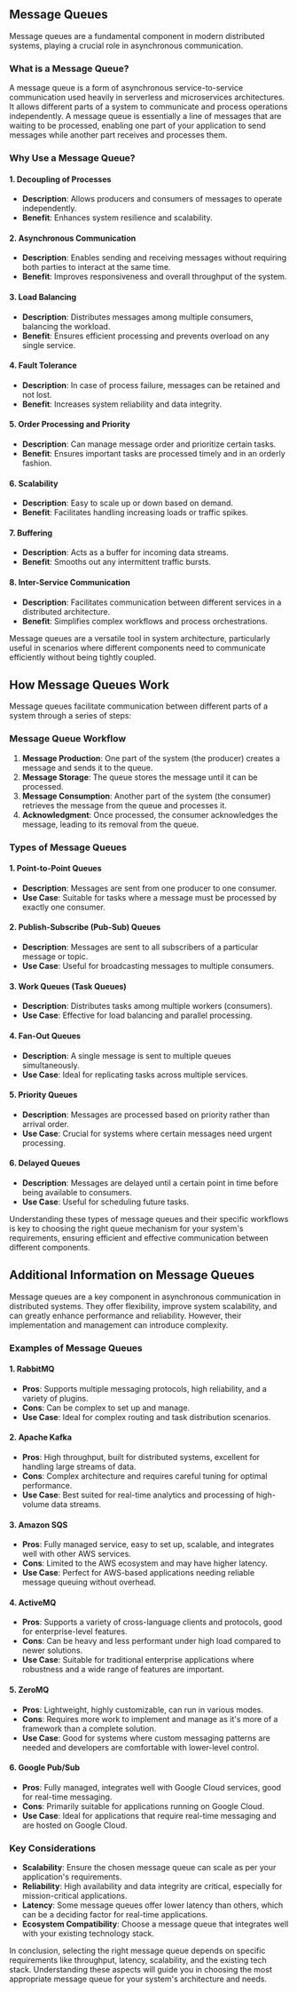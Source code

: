 ## Message Queues

Message queues are a fundamental component in modern distributed systems, playing a crucial role in asynchronous communication.

### What is a Message Queue?

A message queue is a form of asynchronous service-to-service communication used heavily in serverless and microservices architectures.
It allows different parts of a system to communicate and process operations independently.
A message queue is essentially a line of messages that are waiting to be processed,
enabling one part of your application to send messages while another part receives and processes them.

### Why Use a Message Queue?

#### 1. **Decoupling of Processes**
- **Description**: Allows producers and consumers of messages to operate independently.
- **Benefit**: Enhances system resilience and scalability.

#### 2. **Asynchronous Communication**
- **Description**: Enables sending and receiving messages without requiring both parties to interact at the same time.
- **Benefit**: Improves responsiveness and overall throughput of the system.

#### 3. **Load Balancing**
- **Description**: Distributes messages among multiple consumers, balancing the workload.
- **Benefit**: Ensures efficient processing and prevents overload on any single service.

#### 4. **Fault Tolerance**
- **Description**: In case of process failure, messages can be retained and not lost.
- **Benefit**: Increases system reliability and data integrity.

#### 5. **Order Processing and Priority**
- **Description**: Can manage message order and prioritize certain tasks.
- **Benefit**: Ensures important tasks are processed timely and in an orderly fashion.

#### 6. **Scalability**
- **Description**: Easy to scale up or down based on demand.
- **Benefit**: Facilitates handling increasing loads or traffic spikes.

#### 7. **Buffering**
- **Description**: Acts as a buffer for incoming data streams.
- **Benefit**: Smooths out any intermittent traffic bursts.

#### 8. **Inter-Service Communication**
- **Description**: Facilitates communication between different services in a distributed architecture.
- **Benefit**: Simplifies complex workflows and process orchestrations.

Message queues are a versatile tool in system architecture, particularly useful in scenarios where different components
need to communicate efficiently without being tightly coupled.

## How Message Queues Work

Message queues facilitate communication between different parts of a system through a series of steps:

### Message Queue Workflow

1. **Message Production**: One part of the system (the producer) creates a message and sends it to the queue.
2. **Message Storage**: The queue stores the message until it can be processed.
3. **Message Consumption**: Another part of the system (the consumer) retrieves the message from the queue and processes it.
4. **Acknowledgment**: Once processed, the consumer acknowledges the message, leading to its removal from the queue.

### Types of Message Queues

#### 1. **Point-to-Point Queues**
- **Description**: Messages are sent from one producer to one consumer.
- **Use Case**: Suitable for tasks where a message must be processed by exactly one consumer.

#### 2. **Publish-Subscribe (Pub-Sub) Queues**
- **Description**: Messages are sent to all subscribers of a particular message or topic.
- **Use Case**: Useful for broadcasting messages to multiple consumers.

#### 3. **Work Queues (Task Queues)**
- **Description**: Distributes tasks among multiple workers (consumers).
- **Use Case**: Effective for load balancing and parallel processing.

#### 4. **Fan-Out Queues**
- **Description**: A single message is sent to multiple queues simultaneously.
- **Use Case**: Ideal for replicating tasks across multiple services.

#### 5. **Priority Queues**
- **Description**: Messages are processed based on priority rather than arrival order.
- **Use Case**: Crucial for systems where certain messages need urgent processing.

#### 6. **Delayed Queues**
- **Description**: Messages are delayed until a certain point in time before being available to consumers.
- **Use Case**: Useful for scheduling future tasks.

Understanding these types of message queues and their specific workflows is key to choosing the right queue mechanism
for your system's requirements, ensuring efficient and effective communication between different components.

## Additional Information on Message Queues

Message queues are a key component in asynchronous communication in distributed systems.
They offer flexibility, improve system scalability, and can greatly enhance performance and reliability.
However, their implementation and management can introduce complexity.

### Examples of Message Queues

#### 1. **RabbitMQ**
- **Pros**: Supports multiple messaging protocols, high reliability, and a variety of plugins.
- **Cons**: Can be complex to set up and manage.
- **Use Case**: Ideal for complex routing and task distribution scenarios.

#### 2. **Apache Kafka**
- **Pros**: High throughput, built for distributed systems, excellent for handling large streams of data.
- **Cons**: Complex architecture and requires careful tuning for optimal performance.
- **Use Case**: Best suited for real-time analytics and processing of high-volume data streams.

#### 3. **Amazon SQS**
- **Pros**: Fully managed service, easy to set up, scalable, and integrates well with other AWS services.
- **Cons**: Limited to the AWS ecosystem and may have higher latency.
- **Use Case**: Perfect for AWS-based applications needing reliable message queuing without overhead.

#### 4. **ActiveMQ**
- **Pros**: Supports a variety of cross-language clients and protocols, good for enterprise-level features.
- **Cons**: Can be heavy and less performant under high load compared to newer solutions.
- **Use Case**: Suitable for traditional enterprise applications where robustness and a wide range of features are important.

#### 5. **ZeroMQ**
- **Pros**: Lightweight, highly customizable, can run in various modes.
- **Cons**: Requires more work to implement and manage as it's more of a framework than a complete solution.
- **Use Case**: Good for systems where custom messaging patterns are needed and developers are comfortable with lower-level control.

#### 6. **Google Pub/Sub**
- **Pros**: Fully managed, integrates well with Google Cloud services, good for real-time messaging.
- **Cons**: Primarily suitable for applications running on Google Cloud.
- **Use Case**: Ideal for applications that require real-time messaging and are hosted on Google Cloud.

### Key Considerations

- **Scalability**: Ensure the chosen message queue can scale as per your application's requirements.
- **Reliability**: High availability and data integrity are critical, especially for mission-critical applications.
- **Latency**: Some message queues offer lower latency than others, which can be a deciding factor for real-time applications.
- **Ecosystem Compatibility**: Choose a message queue that integrates well with your existing technology stack.

In conclusion, selecting the right message queue depends on specific requirements like throughput, latency, scalability,
and the existing tech stack. Understanding these aspects will guide you in choosing the most appropriate message queue for your system's architecture and needs.
